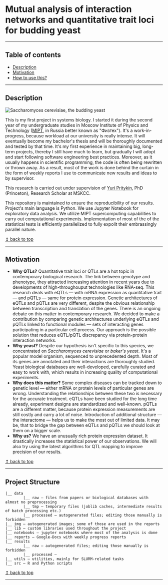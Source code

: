 # Mutual analysis of interaction networks and quantitative trait loci for budding yeast

---
## Table of contents
* [Description](#description)
* [Motivation](#motivation)
* [How to use this?](#how-to-use-this)

---
## Description
![Saccharomyces cerevisiae, the budding yeast](http://ppdictionary.com/mycology/budding_yeast.jpg)

This is my first project in systems biology. I started it during the second year of my undergraduate studies in Moscow 
Institute of Physics and Technology ([MIPT](https://mipt.ru/english/), in Russia better known as "Физтех"). It's a work-in-progress, because workload at our university is really intense. It will eventually become my bachelor's thesis and will be thoroughly documented and tested by that time. It's my first experience in maintaining big, long-term projects, thereby I still have much to learn, but gradually I will adopt and start following software engineering best practices. Moreover, as it usually happens in scientific programming, the code is often being rewritten or thrown away. As a result, most of the work is done behind the curtain in the form of weekly reports I use to communicate new results and ideas to by supervisor. 

This research is carried out under supervision of [Yuri Pritykin](https://scholar.google.com/citations?hl=en&user=Arx56RkJBrYC&view_op=list_works&sortby=pubdate), PhD (Princeton), Research Scholar at MSKCC.

This repository is maintained to ensure the reproducibility of our results.
Project's main language is Python. We use Jupyter Notebook for exploratory data analysis. We utilize MIPT supercomputing capabilities to carry out computational experiments. Implementation of most of the of the statistical tests is efficiently parallelized to fully expolit their embrassingly parallel nature. 


[↥ back to top](#table-of-contents)

---
## Motivation

* **Why QTLs?** Quantitative trait loci or QTLs are a hot topic in contemporary biological research. The link between 
genotype and phenotype, they attracted increasing attention in recent years due to developments of high-throughouput 
technologies like RNA-seq. This research deals with eQTLs — with mRNA expression as quantitative trait — and pQTLs — 
same for protein expression. Genetic architectures of eQTLs and pQTLs are very different, despite the obvious 
relationship between transcription and translation of the genes. There is an ongoing debate on this matter in contemporary research.
We decided to make a contribution by comparing genetic architectures underlying eQTLs and pQTLs linked to functional
modules — sets of interacting genes participating in a particular cell process. Our approach is the possible solution 
that reduces eQTL/pQTL discrepancy via protein-protein interaction networks.          
* **Why yeast?** Despite our hypothesis isn't specific to this species, we concentrated on *Saccharomyces cerevisiae* 
or *baker's yeast*. It's a popular model organism, sequenced to unprecedented depth. Most of its genes are 
annotated and their interactions are thoroughly studied. Yeast biological databases are well-developed, carefully 
curated and easy to work with, which results in increasing quality of computational experiments.  
* **Why does this matter?** Some complex diseases can be tracked down to genetic level — either mRNA or protein levels
of particular genes are wrong. Understanding the relationships between these two is necessary for the accurate treatment. 
eQTLs have been studied for the long time already, experiment designs are standardized and well-known. 
pQTLs are a different matter, because protein expression measurements are still costly and carry a lot
of noise. Introduction of additional structure — the interactome — helps us to make the most out of limited data. 
It may be, that to bridge the gap between eQTLs and pQTLs we should look at them on a bigger scale.             
* **Why us?** We have an unusually rich protein expression dataset. It drastically increases the statistical 
power of our observations. We will also try using the latest algorithms for QTL mapping to improve precision of our results.

[↥ back to top](#table-of-contents)

---
## Project Structure

```text
|__ data 
        |__ raw — files from papers or biological databases with almost no preprocessing
        |__ tmp — temporary files (joblib caches, intermediate results of batch processing etc.)
        |__ processed — autogenerated files; editing those manually is forbidden
|__ img — autogenerated images; some of those are used in the reports
|__ lib — custom libraries used throughout the project
|__ notebooks — jupyter notebooks where most of the analysis is done
|__ reports — Google-Docs with weekly progress reports 
|__ results
        |__ raw — autogenerated files; editing those manually is forbidden
        |__ processed — 
|__ utils — utilities, mainly for SLURM-related tasks
|__ src — R and Python scripts
``` 

[↥ back to top](#table-of-contents)

---
